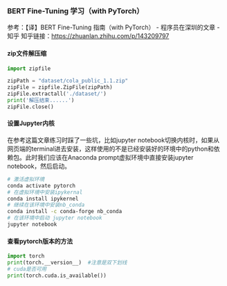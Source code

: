 ### BERT Fine-Tuning 学习（with PyTorch）
参考：【译】BERT Fine-Tuning 指南（with PyTorch） - 程序员在深圳的文章 - 知乎
知乎链接：https://zhuanlan.zhihu.com/p/143209797

#### zip文件解压缩
```python
import zipfile

zipPath = "dataset/cola_public_1.1.zip"
zipFile = zipfile.ZipFile(zipPath)
zipFile.extractall('./dataset/')
print('解压结束......')
zipFile.close()
```
#### 设置Jupyter内核
在参考这篇文章练习时踩了一些坑，比如jupyter notebook切换内核时，如果从网页端的terminal进去安装，这样使用的不是已经安装好的环境中的python和依赖包。此时我们应该在Anaconda prompt虚拟环境中直接安装jupyter notebook，然后启动。
```bash
# 激活虚拟环境
conda activate pytorch
# 在虚拟环境中安装ipykernal
conda install ipykernel
# 继续在该环境中安装nb_conda
conda install -c conda-forge nb_conda
# 在该环境中启动 jupyter notebook
jupyter notebook
```
#### 查看pytorch版本的方法
```python
import torch
print(torch.__version__)  #注意是双下划线
# cuda是否可用
print(torch.cuda.is_available())
```
